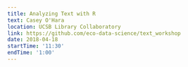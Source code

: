 ```yaml
---
title: Analyzing Text with R
text: Casey O'Hara
location: UCSB Library Collaboratory
link: https://github.com/eco-data-science/text_workshop
date: 2018-04-18
startTime: '11:30'
endTime: '1:00'
---
```

